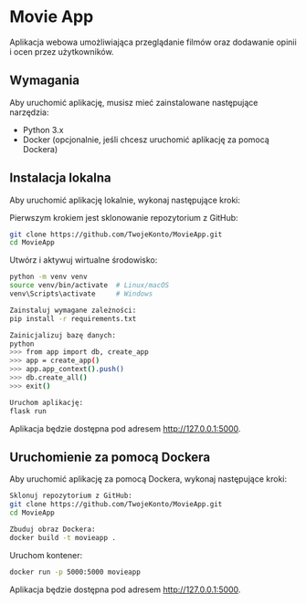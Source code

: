 # Movie App

Aplikacja webowa umożliwiająca przeglądanie filmów oraz dodawanie opinii i ocen przez użytkowników.

## Wymagania

Aby uruchomić aplikację, musisz mieć zainstalowane następujące narzędzia:

- Python 3.x
- Docker (opcjonalnie, jeśli chcesz uruchomić aplikację za pomocą Dockera)

## Instalacja lokalna

Aby uruchomić aplikację lokalnie, wykonaj następujące kroki:

Pierwszym krokiem jest sklonowanie repozytorium z GitHub:

```bash
git clone https://github.com/TwojeKonto/MovieApp.git
cd MovieApp
```

Utwórz i aktywuj wirtualne środowisko:

```bash
python -m venv venv
source venv/bin/activate  # Linux/macOS
venv\Scripts\activate     # Windows
```

```bash
Zainstaluj wymagane zależności:  
pip install -r requirements.txt
```

```bash
Zainicjalizuj bazę danych:  
python
>>> from app import db, create_app
>>> app = create_app()
>>> app.app_context().push()
>>> db.create_all()
>>> exit()
```

```bash
Uruchom aplikację:  
flask run
```

Aplikacja będzie dostępna pod adresem http://127.0.0.1:5000.

## Uruchomienie za pomocą Dockera

Aby uruchomić aplikację za pomocą Dockera, wykonaj następujące kroki:

```bash
Sklonuj repozytorium z GitHub:  
git clone https://github.com/TwojeKonto/MovieApp.git
cd MovieApp
```

```bash
Zbuduj obraz Dockera:  
docker build -t movieapp .
```

Uruchom kontener:

```bash
docker run -p 5000:5000 movieapp
```

Aplikacja będzie dostępna pod adresem http://127.0.0.1:5000.